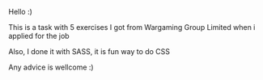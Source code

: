Hello :)

This is a task with 5 exercises I got from Wargaming Group Limited when i applied for the job

Also, I done it with SASS, it is fun way to do CSS

Any advice is wellcome :)